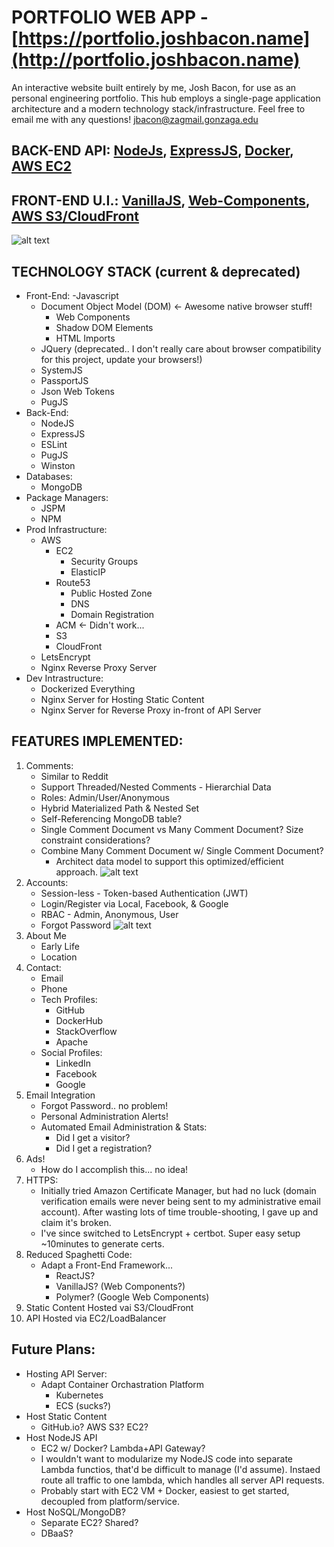 # PORTFOLIO WEB APP - [https://portfolio.joshbacon.name](http://portfolio.joshbacon.name)

An interactive website built entirely by me, Josh Bacon, for use as an personal engineering portfolio. This hub employs a single-page application architecture and a modern technology stack/infrastructure.
Feel free to email me with any questions! jbacon@zagmail.gonzaga.edu

## BACK-END API: [NodeJs](https://nodejs.org/en/), [ExpressJS](https://expressjs.com/), [Docker](), [AWS EC2]()
## FRONT-END U.I.: [VanillaJS](http://vanilla-js.com/), [Web-Components](https://www.webcomponents.org/introduction), [AWS S3/CloudFront]()
![alt text](screenshots/home.png)

## TECHNOLOGY STACK (current & deprecated)
- Front-End:
	-Javascript
	- Document Object Model (DOM) <- Awesome native browser stuff!
		- Web Components
		- Shadow DOM Elements
		- HTML Imports
	- JQuery (deprecated.. I don't really care about browser compatibility for this project, update your browsers!)
	- SystemJS
	- PassportJS
	- Json Web Tokens
	- PugJS
- Back-End:
	- NodeJS
	- ExpressJS
	- ESLint
	- PugJS
	- Winston
- Databases:
	- MongoDB
- Package Managers:
	- JSPM
	- NPM
- Prod Infrastructure:
	- AWS
		- EC2
			- Security Groups
			- ElasticIP
		- Route53
			- Public Hosted Zone
			- DNS
			- Domain Registration
		- ACM <- Didn't work...
		- S3 
		- CloudFront
	- LetsEncrypt
	- Nginx Reverse Proxy Server
- Dev Intrastructure:
	- Dockerized Everything
	- Nginx Server for Hosting Static Content
	- Nginx Server for Reverse Proxy in-front of API Server
	
## FEATURES IMPLEMENTED:
1. Comments:
	- Similar to Reddit
	- Support Threaded/Nested Comments - Hierarchial Data
	- Roles: Admin/User/Anonymous
	- Hybrid Materialized Path & Nested Set
	- Self-Referencing MongoDB table?
	- Single Comment Document vs Many Comment Document? Size constraint considerations?
	- Combine Many Comment Document w/ Single Comment Document?
		- Architect data model to support this optimized/efficient approach.
![alt text](screenshots/comments.png)
2. Accounts:
	- Session-less - Token-based Authentication (JWT)
	- Login/Register via Local, Facebook, & Google
	- RBAC - Admin, Anonymous, User 
	- Forgot Password
![alt text](screenshots/register.png)
3. About Me
	- Early Life
	- Location
4. Contact:
	- Email
	- Phone
	- Tech Profiles:
		- GitHub
		- DockerHub
		- StackOverflow
		- Apache
	- Social Profiles: 
		- LinkedIn
		- Facebook
		- Google
5. Email Integration
	- Forgot Password.. no problem!
	- Personal Administration Alerts!
	- Automated Email Administration & Stats:
		- Did I get a visitor?
		- Did I get a registration?
6. Ads!
	- How do I accomplish this... no idea!
9. HTTPS:
	- Initially tried Amazon Certificate Manager, but had no luck (domain verification emails were never being sent to my administrative email account). After wasting lots of time trouble-shooting, I gave up and claim it's broken.
	- I've since switched to LetsEncrypt + certbot. Super easy setup ~10minutes to generate certs.
10. Reduced Spaghetti Code: 
	- Adapt a Front-End Framework...
		- ReactJS?
		- VanillaJS? (Web Components?)
		- Polymer? (Google Web Components)
11. Static Content Hosted vai S3/CloudFront
12. API Hosted via EC2/LoadBalancer

## Future Plans:
- Hosting API Server:
	- Adapt Container Orchastration Platform
		- Kubernetes
		- ECS (sucks?)
- Host Static Content
	- GitHub.io? AWS S3? EC2?
- Host NodeJS API
	- EC2 w/ Docker? Lambda+API Gateway?
	- I wouldn't want to modularize my NodeJS code into separate Lambda functios, that'd be difficult to manage (I'd assume). Instaed route all traffic to one lambda, which handles all server API requests.
	- Probably start with EC2 VM + Docker, easiest to get started, decoupled from platform/service.
- Host NoSQL/MongoDB?
	- Separate EC2? Shared?
	- DBaaS?